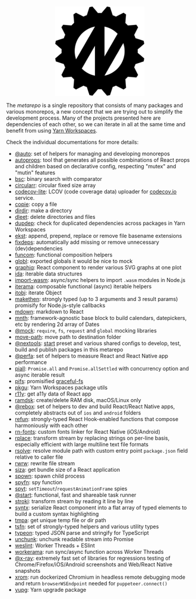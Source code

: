 <p align="center">
  <img src="assets/logo.svg" width="240" height="240"/>
</p>

The _metarepo_ is a single repository that consists of many packages and various monorepos, a new concept that we are trying out to simplify the development process. Many of the projects presented here are dependencies of each other, so we can iterate in all at the same time and benefit from using [Yarn Workspaces](https://classic.yarnpkg.com/en/docs/workspaces/).

Check the individual documentations for more details:

* [@auto](packages/auto): set of helpers for managing and developing monorepos
* [autoprops](packages/autoprops): tool that generates all possible combinations of React props and children based on declarative config, respecting "mutex" and "mutin" features
* [bsc](packages/bsc): binary search with comparator
* [circularr](packages/circularr): circular fixed size array
* [codecov-lite](packages/codecov-lite): LCOV (code coverage data) uploader for [codecov.io](https://codecov.io/) service.
* [copie](packages/copie): copy a file
* [dirdir](packages/dirdir): make a directory
* [dleet](packages/dleet): delete directories and files
* [dupdep](packages/dupdep): check for duplicated dependencies across packages in Yarn Workspaces
* [ekst](packages/ekst): append, prepend, replace or remove file basename extensions
* [fixdeps](packages/fixdeps): automatically add missing or remove unnecessary (dev)dependencies
* [funcom](packages/funcom): functional composition helpers
* [globl](packages/globl): exported globals it would be nice to mock
* [graphiq](packages/graphiq): React component to render various SVG graphs at one plot
* [ida](packages/ida): iterable data structures
* [import-wasm](packages/import-wasm): async/sync helpers to import `.wasm` modules in Node.js
* [iterama](packages/iterama): composable functional (async) iterable helpers
* [itobj](packages/itobj): iterate Object
* [makethen](packages/makethen): strongly typed (up to 3 arguments and 3 result params) promisify for Node.js-style callbacks
* [mdown](packages/mdown): markdown to React
* [mnth](packages/mnth): framework-agnostic base block to build calendars, datepickers, etc by rendering 2d array of Dates
* [@mock](packages/mock): `require`, `fs`, `request` and `global` mocking libraries
* [move-path](packages/move-path): move path to destination folder
* [@nextools](packages/nextools): [start](packages/start) preset and various shared configs to develop, test, build and publish packages in this metarepo
* [@perfa](packages/perfa): set of helpers to measure React and React Native app performance
* [piall](packages/piall): `Promise.all` and `Promise.allSettled` with concurrency option and async iterable result
* [pifs](packages/pifs): promisified [graceful-fs](https://github.com/isaacs/node-graceful-fs)
* [pkgu](packages/pkgu): Yarn Workspaces package utils
* [r11y](packages/r11y): get a11y data of React app
* [ramdsk](packages/ramdsk): create/delete RAM disk, macOS/Linux only
* [@rebox](packages/rebox): set of helpers to dev and build React/React Native apps, completely abstracts out of `ios` and `android` folders
* [refun](packages/refun): strongly-typed React Hook-enabled functions that compose harmoniously with each other
* [rn-fonts](packages/rn-fonts): custom fonts linker for React Native (iOS/Android)
* [rplace](packages/rplace): transform stream by replacing strings on per-line basis, especially efficient with large multiline text file formats
* [rsolve](packages/rsolve): resolve module path with custom entry point `package.json` field relative to caller file
* [rwrw](packages/rwrw): rewrite file stream
* [siza](packages/siza): get bundle size of a React application
* [spown](packages/spown): spawn child process
* [spyfn](packages/spyfn): spy function
* [spyt](packages/spyt): `setTimeout`/`requestAnimationFrame` spies
* [@start](packages/start): functional, fast and shareable task runner
* [stroki](packages/stroki): transform stream by reading it line by line
* [syntx](packages/syntx): serialize React component into a flat array of typed elements to build a custom syntax highlighting
* [tmpa](packages/tmpa): get unique temp file or dir path
* [tsfn](packages/tsfn): set of strongly-typed helpers and various utility types
* [typeon](packages/typeon): typed JSON parse and stringify for TypeScript
* [unchunk](packages/unchunk): unchunk readable stream into Promise
* [weslint](packages/weslint): Worker Threads + ESlint
* [workerama](packages/workerama): run sync/async function across Worker Threads
* [@x-ray](packages/x-ray): extremely fast set of libraries for regressions testing of Chrome/Firefox/iOS/Android screenshots and Web/React Native snapshots
* [xrom](packages/xrom): run dockerized Chromium in headless remote debugging mode and return `browserWSEndpoint` needed for `puppeteer.connect()`
* [yupg](packages/yupg): Yarn upgrade package

